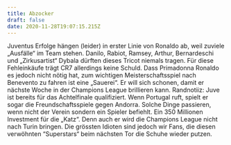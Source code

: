 ```yaml
---
title: Abzocker
draft: false
date: 2020-11-28T19:07:15.215Z
---
```

Juventus Erfolge hängen (leider) in erster Linie von Ronaldo ab, weil zuviele „Ausfälle“ im Team stehen. Danilo, Rabiot, Ramsey, Arthur, Bernardeschi und „Zirkusartist“ Dybala dürften dieses Tricot niemals tragen. Für diese Fehleinkäufe trägt CR7 allerdings keine Schuld. Dass Primadonna Ronaldo es jedoch nicht nötig hat, zum wichtigen Meisterschaftsspiel nach Benevento zu fahren ist eine „Sauerei“. Er will sich schonen, damit er nächste Woche in der Champions League brillieren kann. Randnotiiz: Juve ist bereits für das Achtelfinale qualifiziert. Wenn Portugal ruft, spielt er sogar die Freundschaftsspiele gegen Andorra. Solche Dinge passieren, wenn nicht der Verein sondern ein Spieler befiehlt. Ein 350 Millionen Investment für die „Katz“. Denn auch er wird die Champions League nicht nach Turin bringen. Die grössten Idioten sind jedoch wir Fans, die diesen verwöhnten “Superstars“ beim nächsten Tor die Schuhe wieder putzen.